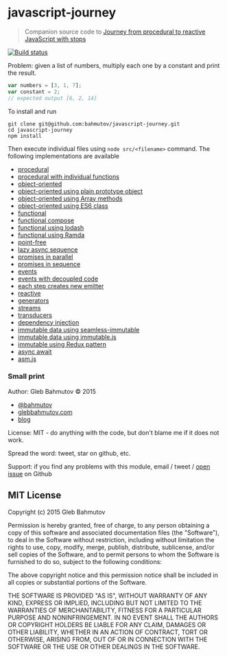 # javascript-journey

> Companion source code to [Journey from procedural to reactive JavaScript with stops][post]

[![Build status][ci-image] ][ci-url]

Problem: given a list of numbers, multiply each one by a constant
and print the result.

```js
var numbers = [3, 1, 7];
var constant = 2;
// expected output [6, 2, 14]
```

To install and run

    git clone git@github.com:bahmutov/javascript-journey.git
    cd javascript-journey
    npm install

Then execute individual files using `node src/<filename>` command. The following
implementations are available

* [procedural](src/00-procedural.js)
* [procedural with individual functions](src/01-procedural-with-reuse.js)
* [object-oriented](src/02-oo.js)
* [object-oriented using plain prototype object](src/02-oo-plain-prototype-object.js)
* [object-oriented using Array methods](src/02-oo-with-array-methods.js)
* [object-oriented using ES6 class](src/02-oo-es6.js)
* [functional](src/03-functional.js)
* [functional compose](src/03-functional-compose.js)
* [functional using lodash](src/03-functional-with-lodash.js)
* [functional using Ramda](src/03-functional-with-ramda.js)
* [point-free](src/03-point-free.js)
* [lazy async sequence](src/04-lazy.js)
* [promises in parallel](src/05-promises.js)
* [promises in sequence](src/06-promises-sequence.js)
* [events](src/07-events.js)
* [events with decoupled code](src/08-events-decoupled.js)
* [each step creates new emitter](src/09-step-emitters.js)
* [reactive](src/10-reactive.js)
* [generators](src/11-generators.js)
* [streams](src/12-streams.js)
* [transducers](src/13-transducers.js)
* [dependency injection](src/14-dependency-injection.js)
* [immutable data using seamless-immutable](src/15-immutable-using-seamless.js)
* [immutable data using immutable.js](src/15-immutable-using-immutable.js)
* [immutable using Redux pattern](src/15-immutable-with-redux.js)
* [async await](src/16-async-await.js)
* [asm.js](src/17-asm.js)

[post]: http://glebbahmutov.com/blog/journey-from-procedural-to-reactive-javascript-with-stops/

### Small print

Author: Gleb Bahmutov &copy; 2015

* [@bahmutov](https://twitter.com/bahmutov)
* [glebbahmutov.com](http://glebbahmutov.com)
* [blog](http://glebbahmutov.com/blog/)

License: MIT - do anything with the code, but don't blame me if it does not work.

Spread the word: tweet, star on github, etc.

Support: if you find any problems with this module, email / tweet /
[open issue](https://github.com/bahmutov/javascript-journey/issues) on Github

## MIT License

Copyright (c) 2015 Gleb Bahmutov

Permission is hereby granted, free of charge, to any person
obtaining a copy of this software and associated documentation
files (the "Software"), to deal in the Software without
restriction, including without limitation the rights to use,
copy, modify, merge, publish, distribute, sublicense, and/or sell
copies of the Software, and to permit persons to whom the
Software is furnished to do so, subject to the following
conditions:

The above copyright notice and this permission notice shall be
included in all copies or substantial portions of the Software.

THE SOFTWARE IS PROVIDED "AS IS", WITHOUT WARRANTY OF ANY KIND,
EXPRESS OR IMPLIED, INCLUDING BUT NOT LIMITED TO THE WARRANTIES
OF MERCHANTABILITY, FITNESS FOR A PARTICULAR PURPOSE AND
NONINFRINGEMENT. IN NO EVENT SHALL THE AUTHORS OR COPYRIGHT
HOLDERS BE LIABLE FOR ANY CLAIM, DAMAGES OR OTHER LIABILITY,
WHETHER IN AN ACTION OF CONTRACT, TORT OR OTHERWISE, ARISING
FROM, OUT OF OR IN CONNECTION WITH THE SOFTWARE OR THE USE OR
OTHER DEALINGS IN THE SOFTWARE.

[ci-image]: https://travis-ci.org/bahmutov/javascript-journey.png?branch=master
[ci-url]: https://travis-ci.org/bahmutov/javascript-journey
